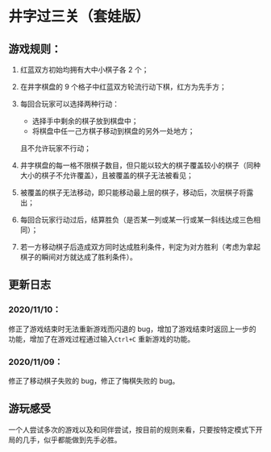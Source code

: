 # 井字过三关（套娃版）

## 游戏规则：

1. 红蓝双方初始均拥有大中小棋子各 2 个；

2. 在井字棋盘的 9 个格子中红蓝双方轮流行动下棋，红方为先手方；

3. 每回合玩家可以选择两种行动：

   - 选择手中剩余的棋子放到棋盘中；
   - 将棋盘中任一己方棋子移动到棋盘的另外一处地方；

   且不允许玩家不行动；

4. 井字棋盘的每一格不限棋子数目，但只能以较大的棋子覆盖较小的棋子（同种大小的棋子不允许覆盖），且被覆盖的棋子无法被看见；

5. 被覆盖的棋子无法移动，即只能移动最上层的棋子，移动后，次层棋子将露出；

6. 每回合玩家行动过后，结算胜负（是否某一列或某一行或某一斜线达成三色相同）；

7. 若一方移动棋子后造成双方同时达成胜利条件，判定为对方胜利（考虑为拿起棋子的瞬间对方就达成了胜利条件）。

## 更新日志

### 2020/11/10：

修正了游戏结束时无法重新游戏而闪退的 bug，增加了游戏结束时返回上一步的功能，增加了在游戏过程通过输入`Ctrl+C` 重新游戏的功能。

### 2020/11/09：

修正了移动棋子失败的 bug，修正了悔棋失败的 bug。

## 游玩感受

一个人尝试多次的游戏以及和同伴尝试，按目前的规则来看，只要按特定模式下开局的几手，似乎都能做到先手必胜。

